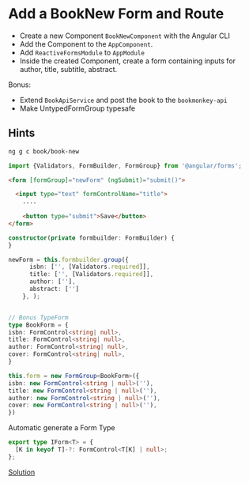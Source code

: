 # Add a BookNew Form and Route
- Create a new Component `BookNewComponent` with the Angular CLI
- Add the Component to the `AppComponent`.
- Add `ReactiveFormsModule` to `AppModule`
- Inside the created Component, create a form containing inputs for author, title, subtitle, abstract.

Bonus:

- Extend `BookApiService` and post the book to the `bookmonkey-api`
- Make UntypedFormGroup typesafe

## Hints

```sh
ng g c book/book-new
```

```typescript
import {Validators, FormBuilder, FormGroup} from '@angular/forms';
```

```html
<form [formGroup]="newForm" (ngSubmit)="submit()">

  <input type="text" formControlName="title">
	....
	
	<button type="submit">Save</button>
</form>
```

```typescript
constructor(private formbuilder: FormBuilder) {
}

newForm = this.formbuilder.group({
      isbn: ['', [Validators.required]],
      title: ['', [Validators.required]],
      author: [''],
      abstract: ['']
    }, );
```

```typescript

// Bonus TypeForm
type BookForm = {
isbn: FormControl<string| null>,
title: FormControl<string| null>,
author: FormControl<string| null>,
cover: FormControl<string| null>,
}

this.form = new FormGroup<BookForm>({
isbn: new FormControl<string | null>(''),
title: new FormControl<string | null>(''),
author: new FormControl<string | null>(''),
cover: new FormControl<string | null>(''),
})
```

Automatic generate a Form Type
```ts
export type IForm<T> = {
  [K in keyof T]-?: FormControl<T[K] | null>;
};
```



[Solution](https://stackblitz.com/github/workshops-de/angular-workshop/tree/solve--add-a-BookNew-form-and-route?file=README.md)
